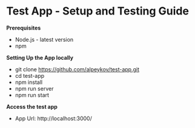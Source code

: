 # Test App - Setup and Testing Guide 

**Prerequisites**
- Node.js - latest version
- npm 

**Setting Up the App locally**
- git clone https://github.com/alpeykov/test-app.git
- cd test-app
- npm install
- npm run server
- npm run start


**Access the test app**
- App Url:
http://localhost:3000/
